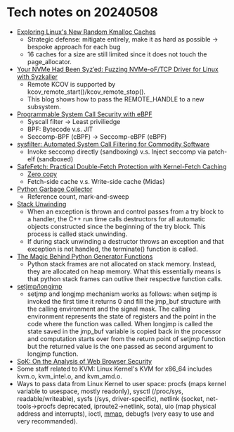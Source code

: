 # Tech notes on 20240508

+ [Exploring Linux's New Random Kmalloc Caches](https://sam4k.com/exploring-linux-random-kmalloc-caches/)
    + Strategic defense: mitigate entirely, make it as hard as possible -> bespoke approach for each bug
    + 16 caches for a size are still limited since it does not touch the page_allocator.
+ [Your NVMe Had Been Syz’ed: Fuzzing NVMe-oF/TCP Driver for Linux with
Syzkaller](https://www.cyberark.com/resources/threat-research-blog/your-nvme-had-been-syzed-fuzzing-nvme-of-tcp-driver-for-linux-with-syzkaller)
    + Remote KCOV is supported by kcov_remote_start()/kcov_remote_stop().
    + This blog shows how to pass the REMOTE_HANDLE to a new subsystem.
+ [Programmable System Call Security with eBPF](https://arxiv.org/pdf/2302.10366)
    + Syscall filter -> Least priviliedge
    + BPF: Bytecode v.s. JIT
    + Seccomp-BPF (cBPF) -> Seccomp-eBPF (eBPF)
+ [sysfilter: Automated System Call Filtering for Commodity Software](https://www.usenix.org/system/files/raid20-demarinis.pdf)
    + Invoke seccomp directly (sandboxing) v.s. Inject seccomp via patch-elf (sandboxed)
+ [SafeFetch: Practical Double-Fetch Protection with Kernel-Fetch Caching](https://www.usenix.org/system/files/sec24fall-prepub-1439-duta.pdf)
    + [Zero copy](https://en.wikipedia.org/wiki/Zero-copy)
    + Fetch-side cache v.s. Write-side cache (Midas)
+ [Python Garbage Collector](https://devguide.python.org/internals/garbage-collector/)
    + Reference count, mark-and-sweep
+ [Stack Unwinding](https://www.ibm.com/docs/en/zos/2.4.0?topic=only-stack-unwinding-c)
    + When an exception is thrown and control passes from a try block to a
    handler, the C++ run time calls destructors for all automatic objects
    constructed since the beginning of the try block.  This process is called
    stack unwinding.
    + If during stack unwinding a destructor throws an exception and that
    exception is not handled, the terminate() function is called.
+ [The Magic Behind Python Generator Functions](https://hackernoon.com/the-magic-behind-python-generator-functions-bc8eeea54220)
    + Python stack frames are not allocated on stack memory. Instead, they are
    allocated on heap memory. What this essentially means is that python stack
    frames can outlive their respective function calls.
+ [setjmp/longjmp](http://groups.di.unipi.it/~nids/docs/longjump_try_trow_catch.html)
    + setjmp and longjmp mechanism works as follows: when setjmp is invoked the
    first time it returns 0 and fill the jmp_buf structure with the calling
    environment and the signal mask. The calling environment represents the
    state of registers and the point in the code where the function was called.
    When longjmp is called the state saved in the jmp_buf variable is copied
    back in the processor and computation starts over from the return point of
    setjmp function but the returned value is the one passed as second argument
    to longjmp function.
+ [SoK: On the Analysis of Web Browser Security](https://arxiv.org/pdf/2112.15561)
+ Some staff related to KVM: Linux Kernel's KVM for x86_64 includes kvm.o,
kvm_intel.o, and kvm_amd.o.
+ Ways to pass data from Linux Kernel to user space: procfs (maps kernel
variable to usespace, mostly readonly), sysctl (/proc/sys, readable/writeable),
sysfs (/sys, driver-specific), netlink (socket, net-tools->procfs deprecated,
iproute2->netlink, sota), uio (map physical address and interrupts), ioctl,
[mmap](https://stackoverflow.com/questions/10760479/how-to-mmap-a-linux-kernel-buffer-to-user-space),
debugfs (very easy to use and very recommanded).